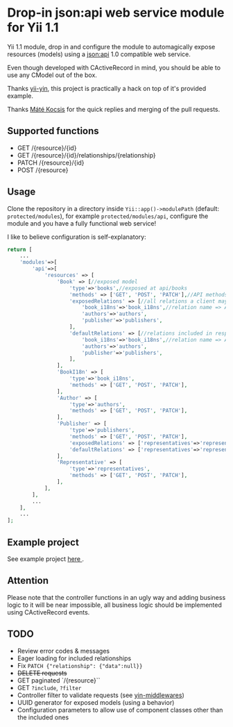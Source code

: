 # Drop-in json:api web service module for Yii 1.1

Yii 1.1 module, drop in and configure the module to automagically expose resources (models) using a [json:api](http://jsonapi.org) 1.0 compatible web service.

Even though developed with CActiveRecord in mind, you should be able to use any CModel out of the box.

Thanks [yii-yin](https://github.com/woohoolabs/yin), this project is practically a hack on top of it's provided example.

Thanks [Máté Kocsis](https://github.com/kocsismate) for the quick replies and merging of the pull requests.

## Supported functions

* GET /{resource}/{id}
* GET /{resource}/{id}/relationships/{relationship}
* PATCH /{resource}/{id}
* POST /{resource}

## Usage
Clone the repository in a directory inside `Yii::app()->modulePath` (default: `protected/modules`), for example `protected/modules/api`, configure the module and you have a fully functional web service!

I like to believe configuration is self-explanatory:
```php
return [
    ...
	'modules'=>[
        'api'=>[
            'resources' => [
                'Book' => [//exposed model
                    'type'=>'books',//exposed at api/books
                    'methods' => ['GET', 'POST', 'PATCH'],//API methods supported for this model
                    'exposedRelations' => [//all relations a client may access using the API
                        'book_i18ns'=>'book_i18ns',//relation name => API type (route)
                        'authors'=>'authors',
                        'publisher'=>'publishers',
                    ],
                    'defaultRelations' => [//relations included in response for GET api/book/1
                        'book_i18ns'=>'book_i18ns',//relation name => API type (route)
                        'authors'=>'authors',
                        'publisher'=>'publishers',
                    ],
                ],
                'BookI18n' => [
                    'type'=>'book_i18ns',
                    'methods' => ['GET', 'POST', 'PATCH'],
                ],
                'Author' => [
                    'type'=>'authors',
                    'methods' => ['GET', 'POST', 'PATCH'],
                ],
                'Publisher' => [
                    'type'=>'publishers',
                    'methods' => ['GET', 'POST', 'PATCH'],
                    'exposedRelations' => ['representatives'=>'representatives'],
                    'defaultRelations' => ['representatives'=>'representatives'],
                ],
                'Representative' => [
                    'type'=>'representatives',
                    'methods' => ['GET', 'POST', 'PATCH'],
                ],
            ],
        ],
        ...
	],
	...
];
```

## Example project
See example project [ here ](https://github.com/dimvic/yii-yin-example).

## Attention
Please note that the controller functions in an ugly way and adding business logic to it will be near impossible, all business logic should be implemented using CActiveRecord events.

## TODO
* Review error codes & messages
* Eager loading for included relationships
* Fix `PATCH {"relationship": {"data":null}}`
* ~~DELETE requests~~
* GET paginated `/{resource}``
* GET `?include`, `?filter`
* Controller filter to validate requests (see [yin-middlewares](https://github.com/woohoolabs/yin-middlewares))
* UUID generator for exposed models (using a behavior)
* Configuration parameters to allow use of component classes other than the included ones
